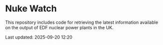 # Nuke Watch

This repository includes code for retrieving the latest information available on the output of EDF nuclear power plants in the UK.

Last updated: 2025-09-20 12:20